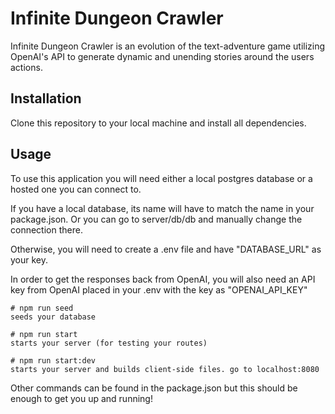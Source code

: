 # Infinite Dungeon Crawler

Infinite Dungeon Crawler is an evolution of the text-adventure game utilizing OpenAI's API to generate dynamic and unending stories around the users actions.

## Installation

Clone this repository to your local machine and install all dependencies.

## Usage

To use this application you will need either a local postgres database or a hosted one you can connect to.

If you have a local database, its name will have to match the name in your package.json. Or you can go to server/db/db and manually change the connection there.

Otherwise, you will need to create a .env file and have "DATABASE_URL" as your key.

In order to get the responses back from OpenAI, you will also need an API key from OpenAI placed in your .env with the key as "OPENAI_API_KEY"

```
# npm run seed
seeds your database

# npm run start
starts your server (for testing your routes)

# npm run start:dev
starts your server and builds client-side files. go to localhost:8080
```

Other commands can be found in the package.json but this should be enough to get you up and running!
